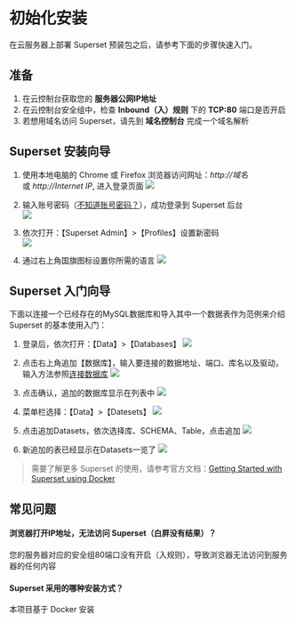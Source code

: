 # 初始化安装

在云服务器上部署 Superset 预装包之后，请参考下面的步骤快速入门。

## 准备

1. 在云控制台获取您的 **服务器公网IP地址** 
2. 在云控制台安全组中，检查 **Inbound（入）规则** 下的 **TCP:80** 端口是否开启
3. 若想用域名访问 Superset，请先到 **域名控制台** 完成一个域名解析

## Superset 安装向导

1. 使用本地电脑的 Chrome 或 Firefox 浏览器访问网址：*http://域名* 或 *http://Internet IP*, 进入登录页面
   ![](https://libs.websoft9.com/Websoft9/DocsPicture/en/superset/superset-login-websoft9.png)

2. 输入账号密码（[不知道账号密码？](/zh/stack-accounts.md#superset)），成功登录到 Superset 后台  
   ![](https://libs.websoft9.com/Websoft9/DocsPicture/en/superset/superset-console-websoft9.png)

3. 依次打开：【Superset Admin】>【Profiles】设置新密码  
   ![](https://libs.websoft9.com/Websoft9/DocsPicture/en/superset/superset-resetpw-websoft9.png)

4. 通过右上角国旗图标设置你所需的语言 
   ![](https://libs.websoft9.com/Websoft9/DocsPicture/en/superset/superset-setlanguagech-websoft9.png)

## Superset 入门向导

下面以连接一个已经存在的MySQL数据库和导入其中一个数据表作为范例来介绍 Superset 的基本使用入门：

1. 登录后，依次打开：【Data】>【Databases】
![](https://libs.websoft9.com/Websoft9/DocsPicture/en/superset/superset-database-websoft9.png)

2. 点击右上角追加【数据库】，输入要连接的数据地址、端口、库名以及驱动，输入方法参照[连接数据库](https://docs.sqlalchemy.org/en/13/core/engines.html)
![](https://libs.websoft9.com/Websoft9/DocsPicture/en/superset/superset-connect-websoft9.png)

3. 点击确认，追加的数据库显示在列表中
![](https://libs.websoft9.com/Websoft9/DocsPicture/en/superset/superset-connect-websoft9.png)

4. 菜单栏选择：【Data】>【Datesets】
![](https://libs.websoft9.com/Websoft9/DocsPicture/en/superset/superset-dataset-websoft9.png)

5. 点击追加Datasets，依次选择库、SCHEMA、Table，点击追加
![](https://libs.websoft9.com/Websoft9/DocsPicture/en/superset/superset-selecttable-websoft9.png)

6. 新追加的表已经显示在Datasets一览了
![](https://libs.websoft9.com/Websoft9/DocsPicture/en/superset/superset-datalist-websoft9.png)

> 需要了解更多 Superset 的使用，请参考官方文档：[Getting Started with Superset using Docker](https://github.com/apache/incubator-superset/blob/master/docker/README.md)

## 常见问题

#### 浏览器打开IP地址，无法访问 Superset（白屏没有结果）？

您的服务器对应的安全组80端口没有开启（入规则），导致浏览器无法访问到服务器的任何内容

#### Superset 采用的哪种安装方式？

本项目基于 Docker 安装
